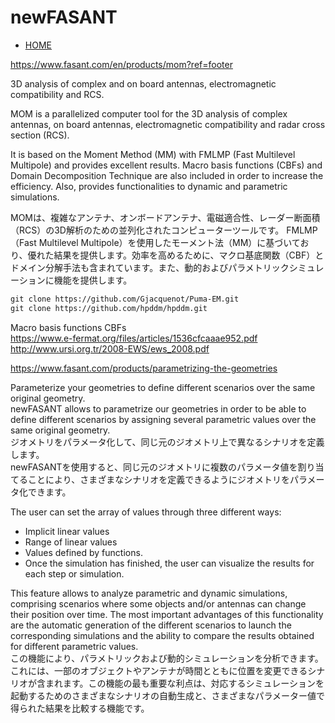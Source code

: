 # newFASANT

- [HOME](https://www.fasant.com/)

<https://www.fasant.com/en/products/mom?ref=footer>

3D analysis of complex and on board antennas, electromagnetic compatibility and RCS.

MOM is a parallelized computer tool for the 3D analysis of complex antennas, on board antennas, electromagnetic compatibility and radar cross section (RCS).

It is based on the Moment Method (MM) with FMLMP (Fast Multilevel Multipole) and provides excellent results. Macro basis functions (CBFs) and Domain Decomposition Technique are also included in order to increase the efficiency. Also, provides functionalities to dynamic and parametric simulations.

MOMは、複雑なアンテナ、オンボードアンテナ、電磁適合性、レーダー断面積（RCS）の3D解析のための並列化されたコンピューターツールです。
FMLMP（Fast Multilevel Multipole）を使用したモーメント法（MM）に基づいており、優れた結果を提供します。効率を高めるために、マクロ基底関数（CBF）とドメイン分解手法も含まれています。また、動的およびパラメトリックシミュレーションに機能を提供します。

```markdown
git clone https://github.com/Gjacquenot/Puma-EM.git
git clone https://github.com/hpddm/hpddm.git
```

Macro basis functions CBFs  
<https://www.e-fermat.org/files/articles/1536cfcaaae952.pdf>  
<http://www.ursi.org.tr/2008-EWS/ews_2008.pdf>

<https://www.fasant.com/products/parametrizing-the-geometries>

Parameterize your geometries to define different scenarios over the same original geometry.  
newFASANT allows to parametrize our geometries in order to be able to define different scenarios by assigning several parametric values over the same original geometry.  
ジオメトリをパラメータ化して、同じ元のジオメトリ上で異なるシナリオを定義します。  
newFASANTを使用すると、同じ元のジオメトリに複数のパラメータ値を割り当てることにより、さまざまなシナリオを定義できるようにジオメトリをパラメータ化できます。

The user can set the array of values through three different ways:

- Implicit linear values
- Range of linear values
- Values defined by functions.
- Once the simulation has finished, the user can visualize the results for each step or simulation.

This feature allows to analyze parametric and dynamic simulations, comprising scenarios where some objects and/or antennas can change their position over time. The most important advantages of this functionality are the automatic generation of the different scenarios to launch the corresponding simulations and the ability to compare the results obtained for different parametric values.  
この機能により、パラメトリックおよび動的シミュレーションを分析できます。これには、一部のオブジェクトやアンテナが時間とともに位置を変更できるシナリオが含まれます。この機能の最も重要な利点は、対応するシミュレーションを起動するためのさまざまなシナリオの自動生成と、さまざまなパラメーター値で得られた結果を比較する機能です。
